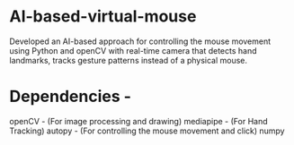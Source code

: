 # AI-based-virtual-mouse
Developed an AI-based approach for controlling the mouse movement using Python and openCV with real-time camera that detects hand landmarks, tracks gesture patterns instead of a physical mouse.
# Dependencies -
openCV - (For image processing and drawing)
mediapipe - (For Hand Tracking)
autopy - (For controlling the mouse movement and click)
numpy

